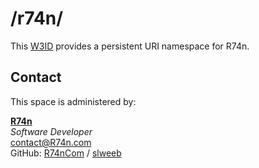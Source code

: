 # /r74n/
This [W3ID](https://w3id.org) provides a persistent URI namespace for R74n.

## Contact
This space is administered by:  

**[R74n](https://r74n.com/)**  
*Software Developer*  
<contact@R74n.com>  
GitHub: [R74nCom](https://github.com/R74nCom) / [slweeb](https://github.com/slweeb)

